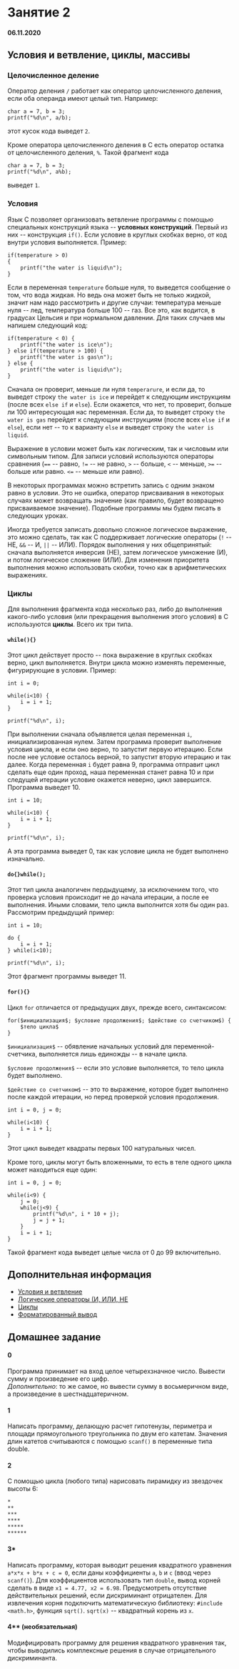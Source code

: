# Занятие 2

#### 06.11.2020

## Условия и ветвление, циклы, массивы

### Целочисленное деление
Оператор деления `/` работает как оператор целочисленного деления, если оба операнда имеют целый тип. Например:
```
char a = 7, b = 3;
printf("%d\n", a/b);
```
этот кусок кода выведет `2`.

Кроме оператора целочисленного деления в C есть оператор остатка от целочисленного деления, `%`. Такой фрагмент кода
```
char a = 7, b = 3;
printf("%d\n", a%b);
```
выведет `1`.

### Условия
Язык C позволяет организовать ветвление программы с помощью специальных конструкций языка -- **условных конструкций**. 
Первый из них -- конструкция `if()`. Если условие в круглых скобках верно, от код внутри условия выполняется. Пример:
```
if(temperature > 0)
{
	printf("the water is liquid\n");
}
```
Если в переменная `temperature` больше нуля, то выведется сообщение о том, что вода жидкая. Но ведь она может быть не только жидкой, значит нам надо рассмотрить и другие случаи: температура меньше нуля -- лед, температура больше 100 -- газ. Все это, как водится, в градусах Цельсия и при нормальном давлении. Для таких случаев мы напишем следующий код:
```
if(temperature < 0) {
	printf("the water is ice\n");
} else if(temperature > 100) {
	printf("the water is gas\n");
} else {
	printf("the water is liquid\n");
}
```
Сначала он проверит, меньше ли нуля `temperarure`, и если да, то выведет строку `the water is ice` и перейдет к следующим инструкциям (после всех `else if` и `else`). Если окажется, что нет, то проверит, больше ли 100 интересующая нас переменная. Если да, то выведет строку `the water is gas` перейдет к следующим инструкциям (после всех `else if` и `else`), если нет -- то к варианту `else` и выведет строку `the water is liquid`.

Выражение в условии может быть как логическим, так и числовым или символьным типом. Для записи условий используются операторы сравнения (`==` -- равно, `!=` -- не равно, `>` -- больше, `<` -- меньше, `>=` -- больше или равно. `<=` -- меньше или равно). 

В некоторых программах можно встретить запись с одним знаком равно в условии. Это не ошибка, оператор присваивания в некоторых случаях может возвращать значение (как правило, будет возвращено присваиваемое значение). Подобные программы мы будем писать в следующих уроках.

Иногда требуется записать довольно сложное логическое выражение, это можно сделать, так как C поддерживает логические операторы (`!` -- НЕ, `&&` -- И, `||` -- ИЛИ). Порядок выполнения у них общепринятый: сначала выполняется инверсия (НЕ), затем логическое умножение (И), и потом логическое сложение (ИЛИ). Для изменения приоритета выполнения можно использовать скобки, точно как в арифметических выражениях.

### Циклы
Для выполнения фрагмента кода несколько раз, либо до выполнения какого-либо условия (или прекращения выполнения этого условия) в C используются **циклы**. Всего их три типа.

#### `while(){}`
Этот цикл действует просто -- пока выражение в круглых скобках верно, цикл выполняется. Внутри цикла можно изменять переменные, фигурирующие в условии. Пример:
```
int i = 0;

while(i<10) {
	i = i + 1;
}

printf("%d\n", i);
```
При выполнении сначала объявляется целая переменная `i`, инициализированная нулем. Затем программа проверит выполнение условия цикла, и если оно верно, то запустит первую итерацию. Если после нее условие осталось верной, то запустит вторую итерацию и так далее. Когда переменная `i` будет равна 9, программа отправит цикл сделать еще один проход, наша переменная станет равна 10 и при следущей итерации условие окажется неверно, цикл завершится. Программа выведет 10. 
```
int i = 10;

while(i<10) {
	i = i + 1;
}

printf("%d\n", i);
```
А эта программа выведет 0, так как условие цикла не будет выполнено изначально.

#### `do{}while();`
Этот тип цикла аналогичен пердыдущему, за исключением того, что проверка условия происходит не до начала итерации, а после ее выполнения. Иными словами, тело цикла выполнится хотя бы один раз. Рассмотрим предыдущий пример:
```
int i = 10;

do {
	i = i + 1;
} while(i<10);

printf("%d\n", i);
```
Этот фрагмент программы выведет 11.

#### `for(){}`
Цикл `for` отличается от предыдущих двух, прежде всего, синтаксисом:
```
for($инициализация$; $условие продолжения$; $действие со счетчиком$) {
	$тело цикла$
}
```
`$инициализация$` -- обявление начальных условий для переменной-счетчика, выполняется лишь единожды -- в начале цикла.

`$условие продолжения$` -- если это условие выполняется, то тело цикла будет выполнено.

`$действие со счетчиком$` -- это то выражение, которое будет выполнено после каждой итерации, но перед проверкой условия продолжения.

```
int i = 0, j = 0;

while(i<10) {
	i = i + 1;
}
```
Этот цикл выведет квадраты первых 100 натуральных чисел. 

Кроме того, циклы могут быть вложенными, то есть в теле одного цикла может находиться еще один:
```
int i = 0, j = 0;

while(i<9) {
    j = 0;
	while(j<9) {
		printf("%d\n", i * 10 + j);
		j = j + 1;
	}
	i = i + 1;
}
```
Такой фрагмент кода выведет целые числа от 0 до 99 включительно.

## Дополнительная информация

+ [Условия и ветвление](https://learnc.info/c/branches.html)
+ [Логические операторы (И, ИЛИ, НЕ](https://learnc.info/c/logic_operators.html)
+ [Циклы](https://learnc.info/c/loop.html)
+ [Форматированный вывод](https://learnc.info/c/formatted_input_output.html)

## Домашнее задание

#### 0
Программа принимает на вход целое четырехзначное число. Вывести сумму и произведение его цифр.  
*Дополнительно*: то же самое, но вывести сумму в восьмеричном виде, а произведение в шестнадцатеричном.

#### 1
Написать программу, делающую расчет гипотенузы, периметра и площади прямоугольного треугольника по двум его катетам. Значения длин катетов считываются с помощью `scanf()` в переменные типа double.

#### 2
С помощью цикла (любого типа) нарисовать пирамидку из звездочек высоты 6:
```
*
**
***
****
*****
******
```

#### 3*
Написать программу, которая выводит решения квадратного уравнения `a*x*x + b*x + c = 0`, если даны коэффициенты `a`, `b` и `c` (ввод через `scanf()`). Для коэффициентов использовать тип `double`, вывод корней сделать в виде `x1 = 4.77, x2 = 6.98`. Предусмотреть отсутствие действительных решений, если дискриминант отрицателен. Для извлечения корня подключить математическую библиотеку: `#include <math.h>`, функция `sqrt()`. `sqrt(x)` -- квадратный корень из `x`.

#### 4** (необязательная)
Модифицировать программу для решения квадратного уравнения так, чтобы выводились комплексные решения в случае отрицательного дискриминанта. 
